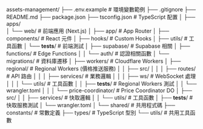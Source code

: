 assets-management/
├── .env.example                # 環境變數範例
├── .gitignore
├── README.md
├── package.json
├── tsconfig.json               # TypeScript 配置
│
├── apps/                       
│   └── web/                    # 前端應用 (Next.js)
│       ├── app/                # App Router
│       ├── components/         # React 元件
│       ├── hooks/              # Custom Hooks
│       ├── utils/              # 工具函數
│       └── __tests__/          # 前端測試
│
├── supabase/                   # Supabase 相關
│   ├── functions/              # Edge Functions
│   │   └── auth/               # 認證相關函數
│   └── migrations/             # 資料庫遷移
│
├── workers/                    # Cloudflare Workers
│   ├── regional/               # Regional Workers (價格推送服務)
│   │   ├── src/
│   │   │   ├── routes/         # API 路由
│   │   │   ├── services/       # 業務邏輯
│   │   │   ├── ws/             # WebSocket 處理
│   │   │   └── utils/          # 工具函數
│   │   ├── __tests__/          # Regional Workers 測試
│   │   └── wrangler.toml
│   │
│   └── price-coordinator/   # Price Coordinator DO
│       ├── src/
│       │   ├── services/       # 快取邏輯
│       │   └── utils/          # 工具函數
│       ├── __tests__/          # 快取服務測試
│       └── wrangler.toml
│
└── shared/              # 共用程式碼
    ├── constants/       # 常數定義
    ├── types/          # TypeScript 型別
    └── utils/          # 共用工具函數
